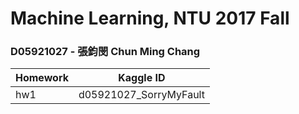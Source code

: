 # Machine Learning, NTU 2017 Fall

### D05921027 - 張鈞閔 Chun Ming Chang


| Homework |        Kaggle ID       |
| ---------| ---------------------- |
| hw1      | d05921027_SorryMyFault |
